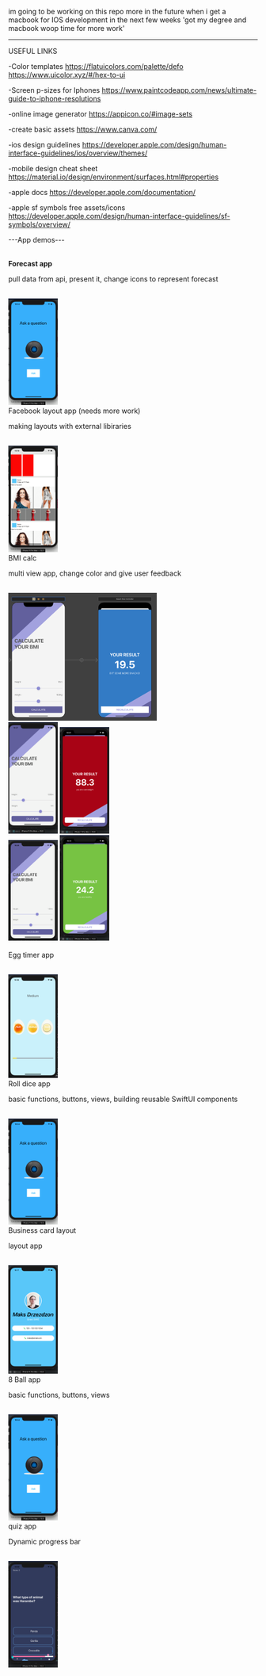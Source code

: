 im going to be working on this repo more in the future when i get a macbook for IOS development in the next few weeks
'got my degree and macbook woop time for more work'

-------------------------------------------------------
USEFUL LINKS

-Color templates
https://flatuicolors.com/palette/defo
https://www.uicolor.xyz/#/hex-to-ui

-Screen p-sizes for Iphones
https://www.paintcodeapp.com/news/ultimate-guide-to-iphone-resolutions

-online image generator
https://appicon.co/#image-sets

-create basic assets
https://www.canva.com/

-ios design guidelines
https://developer.apple.com/design/human-interface-guidelines/ios/overview/themes/

-mobile design cheat sheet
https://material.io/design/environment/surfaces.html#properties

-apple docs
https://developer.apple.com/documentation/

-apple sf symbols free assets/icons
https://developer.apple.com/design/human-interface-guidelines/sf-symbols/overview/

---App demos---

<br>
<h><b>Forecast app</b></h>
<p>pull data from api, present it, change icons to represent forecast</p>
<br>
<img src="./images/8ball.png" width="100">

<br>
<h>Facebook layout app (needs more work)</h>
<p>making layouts with external libiraries</p>
<br>
<img src="./images/fbookNotDone.png" width="100">

<br>
<h>BMI calc</h>
<p>multi view app, change color and give user feedback</p>
<br>
<div class="row">
  <div class="column">
    <img src="./images/bmi_5.png" width="300">
  </div>
  <div class="column">
    <img src="./images/bmi_1.png" width="100"> <img src="./images/bmi_2.png" width="100">
  </div>
  <div class="column">
    <img src="./images/bmi_3.png" width="100"> <img src="./images/bmi_4.png" width="100"> 
</div>

<br>
<h>Egg timer app</h>
<p></p>
<br>
<img src="./images/egg.png" width="100">

<br>
<h>Roll dice app</h>
<p>basic functions, buttons, views, building reusable SwiftUI components</p>
<br>
<img src="./images/8ball.png" width="100">

<br>
<h>Business card layout</h>
<p>layout app</p>
<br>
<img src="./images/card.png" width="100">

<br>
<h>8 Ball app</h>
<p>basic functions, buttons, views</p>
<br>
<img src="./images/8ball.png" width="100">

<br>
<h>quiz app</h>
<p>Dynamic progress bar</p>
<br>
<img src="./images/quiz.png" width="100">




